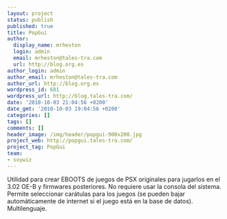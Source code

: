 ```yaml
---
layout: project
status: publish
published: true
title: PopGui
author:
  display_name: mrheston
  login: admin
  email: mrheston@tales-tra.com
  url: http://blog.org.es
author_login: admin
author_email: mrheston@tales-tra.com
author_url: http://blog.org.es
wordpress_id: 681
wordpress_url: http://blog.tales-tra.com/
date: '2010-10-03 21:04:56 +0200'
date_gmt: '2010-10-03 19:04:56 +0200'
categories: []
tags: []
comments: []
header_image: /img/header/popgui-900x200.jpg
project_web: http://popgui.tales-tra.com/
project_tag: PopGui
team:
- soywiz
---
```

Utilidad para crear EBOOTS de juegos de PSX originales para jugarlos en el
3.02 OE-B y firmwares posteriores. No requiere usar la consola del sistema.
Permite seleccionar carátulas para los juegos (se pueden bajar automáticamente
de internet si el juego está en la base de datos). Multilenguaje.
